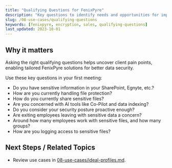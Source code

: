 ```yaml
---
title: "Qualifying Questions for FenixPyre"
description: "Key questions to identify needs and opportunities for implementing FenixPyre in client environments."
slug: /08-use-cases/qualifying-questions
keywords: [fenixpyre, encryption, sales, qualifying-questions]
last_updated: 2023-10-01
---
```


## Why it matters
Asking the right qualifying questions helps uncover client pain points, enabling tailored FenixPyre solutions for better data security.

Use these key questions in your first meeting:

- Do you have sensitive information in your SharePoint, Egnyte, etc.?
- How are you currently handling file protection?
- How do you currently share sensitive files?
- Are you concerned with AI tools like Co-Pilot and data indexing?
- Do you consider your security posture proactive enough?
- Are exiting employees leaving with sensitive data a concern?
- Around how many employees work with sensitive files, and how many groups?
- How are you logging access to sensitive files?

## Next Steps / Related Topics
- Review use cases in [08-use-cases/ideal-profiles.md](/08-use-cases/ideal-profiles).
